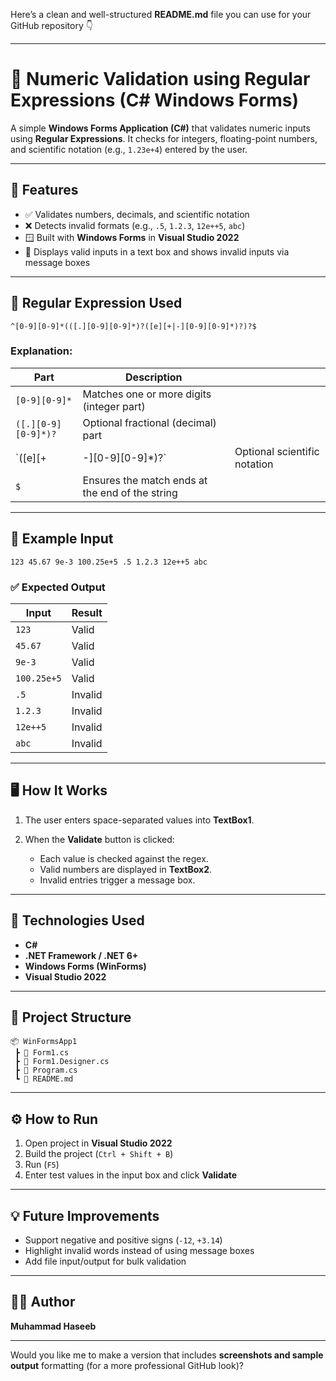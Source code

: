 Here’s a clean and well-structured **README.md** file you can use for your GitHub repository 👇

---

# 🧮 Numeric Validation using Regular Expressions (C# Windows Forms)

A simple **Windows Forms Application (C#)** that validates numeric inputs using **Regular Expressions**.
It checks for integers, floating-point numbers, and scientific notation (e.g., `1.23e+4`) entered by the user.

---

## 🚀 Features

* ✅ Validates numbers, decimals, and scientific notation
* ❌ Detects invalid formats (e.g., `.5`, `1.2.3`, `12e++5`, `abc`)
* 🪟 Built with **Windows Forms** in **Visual Studio 2022**
* 💬 Displays valid inputs in a text box and shows invalid inputs via message boxes

---

## 🧠 Regular Expression Used

```regex
^[0-9][0-9]*(([.][0-9][0-9]*)?([e][+|-][0-9][0-9]*)?)?$
```

### Explanation:

| Part                | Description                                     |                              |
| ------------------- | ----------------------------------------------- | ---------------------------- |
| `[0-9][0-9]*`       | Matches one or more digits (integer part)       |                              |
| `([.][0-9][0-9]*)?` | Optional fractional (decimal) part              |                              |
| `([e][+             | -][0-9][0-9]*)?`                                | Optional scientific notation |
| `$`                 | Ensures the match ends at the end of the string |                              |

---

## 🧪 Example Input

```
123 45.67 9e-3 100.25e+5 .5 1.2.3 12e++5 abc
```

### ✅ Expected Output

| Input       | Result  |
| ----------- | ------- |
| `123`       | Valid   |
| `45.67`     | Valid   |
| `9e-3`      | Valid   |
| `100.25e+5` | Valid   |
| `.5`        | Invalid |
| `1.2.3`     | Invalid |
| `12e++5`    | Invalid |
| `abc`       | Invalid |

---

## 🖥️ How It Works

1. The user enters space-separated values into **TextBox1**.
2. When the **Validate** button is clicked:

   * Each value is checked against the regex.
   * Valid numbers are displayed in **TextBox2**.
   * Invalid entries trigger a message box.

---

## 🧩 Technologies Used

* **C#**
* **.NET Framework / .NET 6+**
* **Windows Forms (WinForms)**
* **Visual Studio 2022**

---

## 📂 Project Structure

```
📦 WinFormsApp1
 ┣ 📜 Form1.cs
 ┣ 📜 Form1.Designer.cs
 ┣ 📜 Program.cs
 ┗ 📜 README.md
```

---

## ⚙️ How to Run

1. Open project in **Visual Studio 2022**
2. Build the project (`Ctrl + Shift + B`)
3. Run (`F5`)
4. Enter test values in the input box and click **Validate**

---

## 💡 Future Improvements

* Support negative and positive signs (`-12`, `+3.14`)
* Highlight invalid words instead of using message boxes
* Add file input/output for bulk validation

---

## 🧑‍💻 Author

**Muhammad Haseeb**


---

Would you like me to make a version that includes **screenshots and sample output** formatting (for a more professional GitHub look)?
